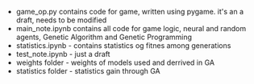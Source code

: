 - game_op.py contains code for game, written using pygame. it's an a draft, needs to be modified
- main_note.ipynb contains all code for game logic, neural and random agents, Genetic Algorithm and Genetic Programming
- statistics.ipynb - contains statistics og fitnes among generations
- test_note.ipynb - just a draft
- weights folder - weights of models used and derrived in GA 
- statistics folder - statistics gain through GA
